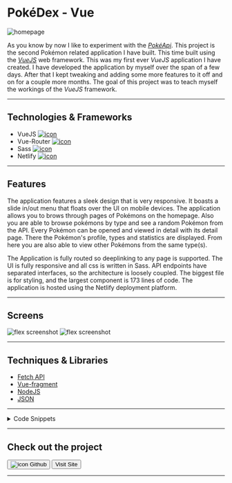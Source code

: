 # PokéDex - Vue

![homepage](../projects/PokedexVue/pokedexvue.webp)

As you know by now I like to experiment with the [*PokéApi*](https://pokeapi.co/). This project is the second Pokémon related application I have built.
This time built using the [*VueJS*](https://vuejs.org/) web framework. This was my first ever *VueJS* application I have created.
I have developed the application by myself over the span of a few days. After that I kept tweaking and adding some more features to it off and on for a couple more months.
The goal of this project was to teach myself the workings of the *VueJS* framework.

---

## Technologies & Frameworks

- VueJS [![icon](../logos/tech/vue.png)](https://vuejs.org/)
- Vue-Router [![icon](../logos/tech/vue-router.png)](https://router.vuejs.org/)
- Sass [![icon](../logos/tech/sass.png)](https://sass-lang.com/)
- Netlify [![icon](../logos/tech/netlify.png)](https://netlify.com/)


---

## Features

The application features a sleek design that is very responsive. It boasts a slide in/out menu that floats over the UI on mobile devices.
The application allows you to brows through pages of Pokémons on the homepage. Also you are able to browse pokémons by type and see a random Pokémon from the API.
Every Pokémon can be opened and viewed in detail with its detail page. There the Pokémon's profile, types and statistics are displayed.
From here you are also able to view other Pokémons from the same type(s).

The Application is fully routed so deeplinking to any page is supported. The UI is fully responsive and all css is written in Sass.
API endpoints have separated interfaces, so the architecture is loosely coupled. The biggest file is for styling, and the largest component is 173 lines of code.
The application is hosted using the Netlify deployment platform.


---

## Screens

![flex screenshot](../projects/PokedexVue/pokedexvue_1.webp)
![flex screenshot](../projects/PokedexVue/pokedexvue_2.webp)

---

## Techniques & Libraries

- [Fetch API](https://developer.mozilla.org/en-US/docs/Web/API/Fetch_API)
- [Vue-fragment](https://github.com/Thunberg087/vue-fragment)
- [NodeJS](https://nodejs.org/)
- [JSON](https://json.org/)

---

<details>
<summary>Code Snippets</summary>
<div>

The following are some code snippets of pieces of code I'm proud of from this project. The snippets demonstrate clean, concise and powerful code.

**Retrieving Pokémon types**\
Retrieving remote Pokémon types from the _PokéApi_ using the PokémonService interface and assigning it to the current state.
```
  loadTypes = () => {
      Loader.showLoader();
      PokémonService.getTypes().then(json => {
      this.setState({jsonData: json});
      Loader.hideLoader();
    });
  }
```

**Pokémon Service**\
Part of the Pokémon Service interface for retrieving data from the PokéAPI with for getting Pokémons, types and paged Pokémons.

```
const PokemonService = {
    baseUrl: "https://pokeapi.co/api/v2",
    basePageLimit: 20,
    totalNumberOfPokemon: 0,

    doLoad(url) { // Base method for doing http Get requests
        if (!url.includes(this.baseUrl)) { url = this.baseUrl + url; }

        return fetch(url).then(response => {
            if (response.status === 404) { return ''; }
            if (response.status === 200) { return response.json(); }})
            .then(data => {
                return data}).catch(e => { console.log('Error', e) });
    },

    getPokemons() {
        return this.doLoad('/pokemon').then(jsonData => { return jsonData; }).catch(e => { console.log('Error', e) });
    },

    getPagedPokemons(offset) {
        return this.doLoad(`/pokemon?offset=${offset}&limit=${this.basePageLimit}`).then(jsonData => { return jsonData; }).catch(e => { console.log('Error', e) });
    },

    getPokemon(pokemonName) {
        return this.doLoad(`/pokemon/${pokemonName}`).then(jsonData => { return jsonData; }).catch(e => { console.log('Error', e) });
    },

    getTypes() {
        return this.doLoad('/type/').then(jsonData => { return jsonData; }).catch(e => { console.log('Error', e) });
    },
}

export default PokemonService;
```

</div>
</details>

---

## Check out the project

[<button>![icon](../logos/tech/github.png) Github</button>](https://github.com/alianza/pokedexvue)
[<button>Visit Site</button>](https://pokedexvue.jwvbremen.nl/)

---
